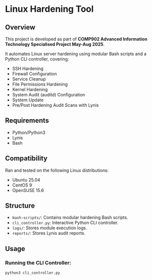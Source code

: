 # Linux Hardening Tool

## Overview
This project is developed as part of **COMP902 Advanced Information Technology Specialised Project May-Aug 2025**.

It automates Linux server hardening using modular Bash scripts and a Python CLI controller, covering:
- SSH Hardening
- Firewall Configuration
- Service Cleanup
- File Permissions Hardening
- Kernel Hardening
- System Audit (auditd) Configuration
- System Update
- Pre/Post Hardening Audit Scans with Lynis

## Requirements
- Python/Python3
- Lynis
- Bash

## Compatibility
Ran and tested on the following Linux distributions:
- Ubuntu 25.04
- CentOS 9
- OpenSUSE 15.6

## Structure
- `bash-scripts/`: Contains modular hardening Bash scripts.
- `cli_controller.py`: Interactive Python CLI controller.
- `logs/`: Stores module execution logs.
- `reports/`: Stores Lynis audit reports.

## Usage
### Running the CLI Controller:
```bash
python3 cli_controller.py